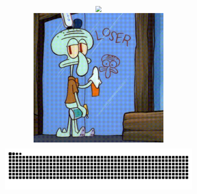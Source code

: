 <div align="center">
 <div>
      <img src="https://readme-typing-svg.demolab.com?font=Fira+Code&pause=1000&width=435&lines=某不知名学校的研究牲一枚！;研究牲一枚!&center=true&size=27" />
  </div>

  <!-- knock code pictures 敲代码的图片 -->
  <picture>
    <source media="(prefers-color-scheme: dark)" srcset="https://cdn.jsdelivr.net/gh/sun0225SUN/sun0225SUN/assets/images/coding.gif" />
    <source media="(prefers-color-scheme: light)" srcset="https://raw.githubusercontent.com/Ceron-CSS/Ceron-CSS/refs/heads/main/640.gif" />
    <img src="https://raw.githubusercontent.com/Ceron-CSS/Ceron-CSS/refs/heads/main/640.gif" height="350">
  </picture>
  
![Ceron's github activity graph](https://github.com/Ceron-CSS/Ceron-CSS/blob/output/github-contribution-grid-snake.svg)

</div>
